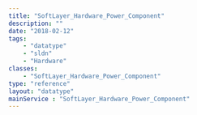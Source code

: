 ```yaml
---
title: "SoftLayer_Hardware_Power_Component"
description: ""
date: "2018-02-12"
tags:
    - "datatype"
    - "sldn"
    - "Hardware"
classes:
    - "SoftLayer_Hardware_Power_Component"
type: "reference"
layout: "datatype"
mainService : "SoftLayer_Hardware_Power_Component"
---
```

